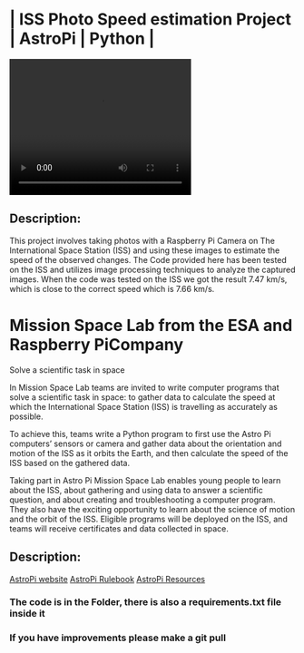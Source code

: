 #  | ISS Photo Speed estimation Project | AstroPi | Python  | 
<video src="https://www.gstatic.com/culturalinstitute/searchar/assets/international_space_station/desktop_light.mp4" width="320" height="240" controls></video>

## Description:
This project involves taking photos with a Raspberry Pi Camera on The International Space Station (ISS) and using these images to estimate the speed of the observed changes. The Code provided here has been tested on the ISS and utilizes image processing techniques to analyze the captured images. When the code was tested on the ISS we got the result 7.47 km/s, which is close to the correct speed which is 7.66 km/s.

# Mission Space Lab from the ESA and Raspberry PiCompany
Solve a scientific task in space

In Mission Space Lab teams are invited to write computer programs that solve a scientific task in space: to gather data to calculate the speed at which the International Space Station (ISS) is travelling as accurately as possible.

To achieve this, teams write a Python program to first use the Astro Pi computers’ sensors or camera and gather data about the orientation and motion of the ISS as it orbits the Earth, and then calculate the speed of the ISS based on the gathered data.

Taking part in Astro Pi Mission Space Lab enables young people to learn about the ISS, about gathering and using data to answer a scientific question, and about creating and troubleshooting a computer program. They also have the exciting opportunity to learn about the science of motion and the orbit of the ISS. Eligible programs will be deployed on the ISS, and teams will receive certificates and data collected in space.

## Description:
[AstroPi website](https://astro-pi.org/)
[AstroPi Rulebook](https://astro-pi.org/mission-space-lab/rulebook)
[AstroPi Resources](https://astro-pi.org/mission-space-lab/resources)

### The code is in the Folder, there is also a requirements.txt file inside it
### If you have improvements please make a git pull
